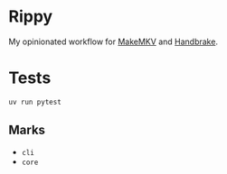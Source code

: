 # Rippy

My opinionated workflow for [MakeMKV] and [Handbrake].

# Tests

``` sh 
uv run pytest
```

## Marks

- `cli`
- `core`

[Handbrake]:https://handbrake.fr/
[MakeMKV]:https://www.makemkv.com/
